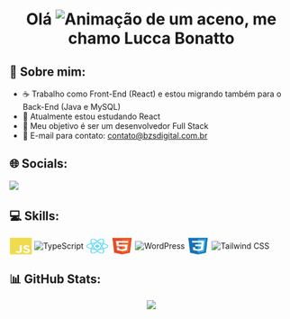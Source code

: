 <div align="center">
<h1> Olá <img height="40" width="40" class="cadeado" src="https://raw.githubusercontent.com/aemmadi/aemmadi/master/wave.gif" alt="Animação de um aceno">, me chamo Lucca Bonatto </h1>
</div>

<h2>💫 Sobre mim:</h2>

- ☕ Trabalho como Front-End (React) e estou migrando também para o Back-End (Java e MySQL)
- 🌱 Atualmente estou estudando React
- 🚀 Meu objetivo é ser um desenvolvedor Full Stack
- 📧 E-mail para contato: contato@bzsdigital.com.br

 <h2>🌐 Socials:</h2>

 <div>
  <a href="https://www.twitch.tv/devbonatto" target="_blank"><img src="https://img.shields.io/badge/Twitch-%239146FF.svg?style=for-the-badge&logo=Twitch&logoColor=white"></a> 
</div>

<div>
  <h2> 💻 Skills: </h2>  
    <img align="center" alt="JavaScript" height="30" width="40" src="https://raw.githubusercontent.com/devicons/devicon/master/icons/javascript/javascript-plain.svg">
    <img align="center" alt="TypeScript" height="30" width="40" src="https://upload.wikimedia.org/wikipedia/commons/4/4c/Typescript_logo_2020.svg">
    <img align="center" alt="React" height="30" width="40" src="https://raw.githubusercontent.com/devicons/devicon/master/icons/react/react-original.svg">
    <img align="center" alt="HTML" height="30" width="40" src="https://raw.githubusercontent.com/devicons/devicon/master/icons/html5/html5-original.svg">
    <img align="center" alt="WordPress" height="30" width="40" src="https://www.vectorlogo.zone/logos/wordpress/wordpress-icon.svg">
    <img align="center" alt="CSS" height="30" width="40" src="https://raw.githubusercontent.com/devicons/devicon/master/icons/css3/css3-original.svg">
    <img align="center" alt="Tailwind CSS" height="30" width="40" src="https://upload.wikimedia.org/wikipedia/commons/d/d5/Tailwind_CSS_Logo.svg">
</div>

<h2>📊 GitHub Stats:</h2>

<div align="center">
 <picture>
  <source
  srcset="https://github-readme-stats-sigma-five.vercel.app/api/top-langs/?username=DevBonatto&layout=compact&theme=tokyonight&langs_count8"
  media="(prefers-color-scheme: dark)"
  />
  <source
  srcset="https://github-readme-stats-sigma-five.vercel.app/api/top-langs/?username=DevBonatto&layout=compact&theme=tokyonight&langs_count8"
  media="(prefers-color-scheme: light), (prefers-color-scheme: no-preference)"
  />
  <img src="https://github-readme-stats-sigma-five.vercel.app/api/top-langs/?username=DevBonatto&layout=compact&theme=tokyonight&langs_count8" />
 </picture>
</div>



